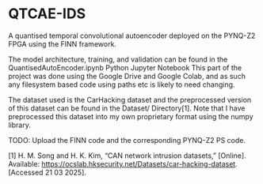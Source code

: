 # QTCAE-IDS
A quantised temporal convolutional autoencoder deployed on the PYNQ-Z2 FPGA using the FINN framework. 


The model architecture, training, and validation can be found in the QuantisedAutoEncoder.ipynb Python Jupyter Notebook
This part of the project was done using the Google Drive and Google Colab, and as such any filesystem based code 
using paths etc is likely to need changing.

The dataset used is the CarHacking dataset and the preprocessed version of this dataset can be found in the Dataset/ Directory[1].
Note that I have preprocessed this dataset into my own proprietary format using the numpy library.

TODO: Upload the FINN code and the corresponding PYNQ-Z2 PS code. 







[1] H. M. Song and H. K. Kim, “CAN network intrusion datasets,” [Online]. Available: https://ocslab.hksecurity.net/Datasets/car-hacking-dataset. [Accessed 21 03 2025].
